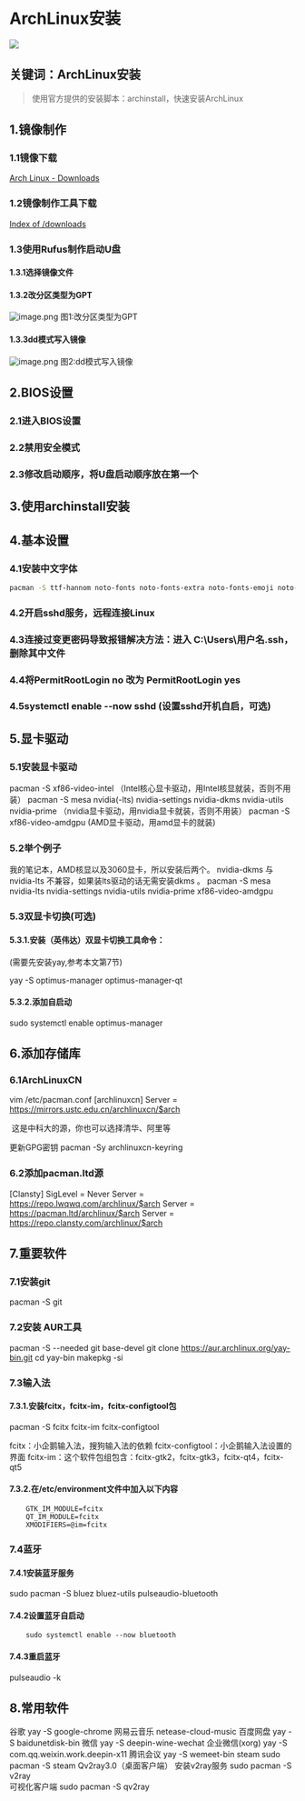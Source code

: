 # ArchLinux安装
![](https://cdn.nlark.com/yuque/0/2023/jpeg/34996267/1685258576053-e7a7340c-7af6-4b9d-862a-4c63bd8f7b3e.jpeg)
## 关键词：ArchLinux安装

> 使用官方提供的安装脚本：archinstall，快速安装ArchLinux

## 1.镜像制作

### 1.1镜像下载

[Arch Linux - Downloads](https://archlinux.org/download/)

### 1.2镜像制作工具下载

[Index of /downloads](http://rufus.ie/downloads/)

### 1.3使用Rufus制作启动U盘

#### 1.3.1选择镜像文件

#### 1.3.2改分区类型为GPT

![image.png](https://cdn.nlark.com/yuque/0/2023/png/34996267/1685162071621-71f1538b-7e8a-4f0b-8e4c-a9adffa044d8.png#averageHue=%23eae9e8&clientId=u43eb2f9d-bf27-4&from=paste&height=581&id=u9540d8e6&originHeight=872&originWidth=594&originalType=binary&ratio=1.5&rotation=0&showTitle=false&size=55786&status=done&style=none&taskId=uba26f527-1316-4bcd-87fa-7956161109f&title=&width=396)
图1:改分区类型为GPT

#### 1.3.3dd模式写入镜像

![image.png](https://cdn.nlark.com/yuque/0/2023/png/34996267/1685162144109-d1039252-7442-4346-a2f6-73420bece90f.png#averageHue=%23f3f1f0&clientId=u43eb2f9d-bf27-4&from=paste&height=291&id=u9a1e0b98&originHeight=436&originWidth=784&originalType=binary&ratio=1.5&rotation=0&showTitle=false&size=46461&status=done&style=none&taskId=u81a2bc2c-6a6b-4109-a20f-83a33a1fc38&title=&width=522.6666666666666)
图2:dd模式写入镜像

## 2.BIOS设置

### 2.1进入BIOS设置

### 2.2禁用安全模式

### 2.3修改启动顺序，将U盘启动顺序放在第一个

## 3.使用archinstall安装

## 4.基本设置

### 4.1安装中文字体

```bash
pacman -S ttf-hannom noto-fonts noto-fonts-extra noto-fonts-emoji noto-fonts-cjk adobe-source-code-pro-fonts adobe-source-sans-fonts adobe-source-serif-fonts adobe-source-han-sans-cn-fonts adobe-source-han-sans-hk-fonts adobe-source-han-sans-tw-fonts adobe-source-han-serif-cn-fonts wqy-zenhei wqy-microhei
```

### 4.2开启sshd服务，远程连接Linux

### 4.3连接过变更密码导致报错解决方法：进入  C:\Users\用户名\.ssh，删除其中文件

### 4.4将PermitRootLogin no 改为 PermitRootLogin yes

### 4.5systemctl enable --now sshd    (设置sshd开机自启，可选)

## 5.显卡驱动

### 5.1安装显卡驱动

pacman -S xf86-video-intel
												（Intel核心显卡驱动，用Intel核显就装，否则不用装）
pacman -S mesa nvidia(-lts) nvidia-settings nvidia-dkms nvidia-utils nvidia-prime
												（nvidia显卡驱动，用nvidia显卡就装，否则不用装）
pacman -S xf86-video-amdgpu
												  (AMD显卡驱动，用amd显卡的就装)

### 5.2举个例子

我的笔记本，AMD核显以及3060显卡，所以安装后两个。
nvidia-dkms 与 nvidia-lts 不兼容，如果装lts驱动的话无需安装dkms 。
pacman -S mesa nvidia-lts nvidia-settings  nvidia-utils nvidia-prime xf86-video-amdgpu

### 5.3双显卡切换(可选)

#### 5.3.1.安装（英伟达）双显卡切换工具命令：
(需要先安装yay,参考本文第7节)

yay -S optimus-manager optimus-manager-qt

#### 5.3.2.添加自启动

sudo systemctl enable optimus-manager

## 6.添加存储库

### 6.1ArchLinuxCN

vim /etc/pacman.conf
[archlinuxcn]
Server = https://mirrors.ustc.edu.cn/archlinuxcn/$arch

​	这是中科大的源，你也可以选择清华、阿里等

更新GPG密钥
pacman -Sy archlinuxcn-keyring

### 6.2添加pacman.ltd源

[Clansty]
SigLevel = Never
Server = https://repo.lwqwq.com/archlinux/$arch
Server = https://pacman.ltd/archlinux/$arch
Server = https://repo.clansty.com/archlinux/$arch

## 7.重要软件

### 7.1安装git

pacman -S git

### 7.2安装 AUR工具
pacman -S --needed git base-devel
git clone https://aur.archlinux.org/yay-bin.git
cd yay-bin
makepkg -si

### 7.3输入法

#### 7.3.1.安装fcitx，fcitx-im，fcitx-configtool包
pacman -S fcitx fcitx-im fcitx-configtool

fcitx：小企鹅输入法，搜狗输入法的依赖
fcitx-configtool：小企鹅输入法设置的界面
fcitx-im：这个软件包组包含：fcitx-gtk2，fcitx-gtk3，fcitx-qt4，fcitx-qt5

#### 7.3.2.在/etc/environment文件中加入以下内容

    	GTK_IM_MODULE=fcitx
    	QT_IM_MODULE=fcitx
    	XMODIFIERS=@im=fcitx

### 7.4蓝牙

#### 7.4.1安装蓝牙服务

sudo pacman -S bluez bluez-utils pulseaudio-bluetooth

#### 7.4.2设置蓝牙自启动

    	sudo systemctl enable --now bluetooth

#### 7.4.3重启蓝牙

pulseaudio -k

## 8.常用软件
谷歌
yay -S google-chrome
网易云音乐
netease-cloud-music
百度网盘
yay -S baidunetdisk-bin
微信
yay -S deepin-wine-wechat
企业微信(xorg)
yay -S com.qq.weixin.work.deepin-x11
腾讯会议
yay -S wemeet-bin
steam
sudo pacman -S steam
Qv2ray3.0（桌面客户端）
安装v2ray服务
sudo pacman -S v2ray 	
可视化客户端
sudo pacman -S qv2ray
